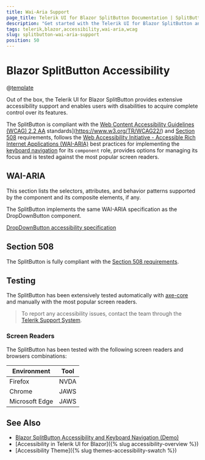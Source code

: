```yaml
---
title: Wai-Aria Support
page_title: Telerik UI for Blazor SplitButton Documentation | SplitButton Accessibility
description: "Get started with the Telerik UI for Blazor SplitButton and learn about its accessibility support for WAI-ARIA, Section 508, and WCAG 2.2."
tags: telerik,blazor,accessibility,wai-aria,wcag
slug: splitbutton-wai-aria-support 
position: 50 
---
```


# Blazor SplitButton Accessibility

@[template](/_contentTemplates/common/parameters-table-styles.md#table-layout)



Out of the box, the Telerik UI for Blazor SplitButton provides extensive accessibility support and enables users with disabilities to acquire complete control over its features.


The SplitButton is compliant with the [Web Content Accessibility Guidelines (WCAG) 2.2  AA](https://www.w3.org/TR/WCAG22/) standards](https://www.w3.org/TR/WCAG22/) and [Section 508](http://www.section508.gov/) requirements, follows the [Web Accessibility Initiative - Accessible Rich Internet Applications (WAI-ARIA)](https://www.w3.org/WAI/ARIA/apg/) best practices for implementing the [keyboard navigation](#keyboard-navigation) for its `component` role, provides options for managing its focus and is tested against the most popular screen readers.

## WAI-ARIA


This section lists the selectors, attributes, and behavior patterns supported by the component and its composite elements, if any.


The SplitButton implements the same WAI-ARIA specification as the DropDownButton component.

[DropDownButton accessibility specification]({{dropdownbutton_a11y_link}})

## Section 508


The SplitButton is fully compliant with the [Section 508 requirements](http://www.section508.gov/).

## Testing


The SplitButton has been extensively tested automatically with [axe-core](https://github.com/dequelabs/axe-core) and manually with the most popular screen readers.

> To report any accessibility issues, contact the team through the [Telerik Support System](https://www.telerik.com/account/support-center).

### Screen Readers


The SplitButton has been tested with the following screen readers and browsers combinations:

| Environment | Tool |
| ----------- | ---- |
| Firefox | NVDA |
| Chrome | JAWS |
| Microsoft Edge | JAWS |



## See Also

* [Blazor SplitButton Accessibility and Keyboard Navigation (Demo)](https://demos.telerik.com/blazor-ui/splitbutton/keyboard-navigation)
* [Accessibility in Telerik UI for Blazor]({% slug accessibility-overview %})
* [Accessibility Theme]({% slug themes-accessibility-swatch %})